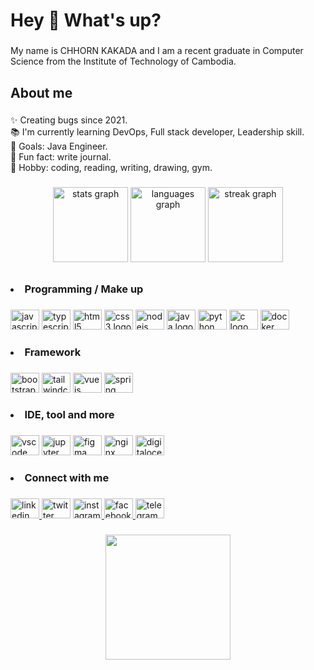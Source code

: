 <h1 align="left">Hey 👋 What's up?</h1>

###

<p align="left">My name is CHHORN KAKADA and I am a recent graduate in Computer Science from the Institute of Technology of Cambodia.</p>

###

<h2 align="left">About me</h2>

###

<p align="left">✨ Creating bugs since 2021.<br>📚 I'm currently learning DevOps, Full stack developer, Leadership skill.<br>🎯 Goals: Java Engineer.<br>🎲 Fun fact: write journal.<br>🖤 Hobby: coding, reading, writing, drawing, gym.</p>

###

<div align="center">
  <img src="https://github-readme-stats.vercel.app/api?username=ChhornKakada&hide_title=true&hide_rank=false&show_icons=true&include_all_commits=true&count_private=true&disable_animations=false&theme=dracula&locale=en&hide_border=true&order=1" height="120" alt="stats graph"  />
  <img src="https://github-readme-stats.vercel.app/api/top-langs?username=ChhornKakada&locale=en&hide_title=true&layout=compact&card_width=320&langs_count=6&theme=dracula&hide_border=true&order=2" height="120" alt="languages graph"  />
  <img src="https://streak-stats.demolab.com?user=ChhornKakada&locale=en&mode=daily&theme=dracula&hide_border=true&border_radius=5&order=3" height="120" alt="streak graph"  />
</div>

###

<h2 align="left"></h2>

###

<h3 align="left"> <li>Programming / Make up</li></h3>

###

<div align="left">
  <img src="https://cdn.jsdelivr.net/gh/devicons/devicon/icons/javascript/javascript-original.svg" height="32" width="46" alt="javascript logo"  />
  <img src="https://cdn.jsdelivr.net/gh/devicons/devicon/icons/typescript/typescript-original.svg" height="32" width="46" alt="typescript logo"  />
  <img src="https://cdn.jsdelivr.net/gh/devicons/devicon/icons/html5/html5-original.svg" height="32" width="46" alt="html5 logo"  />
  <img src="https://cdn.jsdelivr.net/gh/devicons/devicon/icons/css3/css3-original.svg" height="32" width="46" alt="css3 logo"  />
  <img src="https://cdn.jsdelivr.net/gh/devicons/devicon/icons/nodejs/nodejs-original.svg" height="32" width="46" alt="nodejs logo"  />
  <img src="https://cdn.jsdelivr.net/gh/devicons/devicon/icons/java/java-original.svg" height="32" width="46" alt="java logo"  />
  <img src="https://cdn.jsdelivr.net/gh/devicons/devicon/icons/python/python-original.svg" height="32" width="46" alt="python logo"  />
  <img src="https://cdn.jsdelivr.net/gh/devicons/devicon/icons/c/c-original.svg" height="32" width="46" alt="c logo"  />
  <img src="https://cdn.jsdelivr.net/gh/devicons/devicon/icons/docker/docker-original.svg" height="32" width="46" alt="docker logo"  />
</div>

###

<h3 align="left"><li>Framework</li></h3>

###

<div align="left">
  <img src="https://cdn.jsdelivr.net/gh/devicons/devicon/icons/bootstrap/bootstrap-original.svg" height="32" width="46" alt="bootstrap logo"  />
  <img src="https://cdn.jsdelivr.net/gh/devicons/devicon/icons/tailwindcss/tailwindcss-original-wordmark.svg" height="32" width="46" alt="tailwindcss logo"  />
  <img src="https://cdn.jsdelivr.net/gh/devicons/devicon/icons/vuejs/vuejs-original.svg" height="32" width="46" alt="vuejs logo"  />
  <img src="https://cdn.jsdelivr.net/gh/devicons/devicon/icons/spring/spring-original.svg" height="32" width="46" alt="spring logo"  />
</div>

###

<h3 align="left"> <li>IDE, tool and more </li></h3>

###

<div align="left">
  <img src="https://cdn.jsdelivr.net/gh/devicons/devicon/icons/vscode/vscode-original.svg" height="32" width="46" alt="vscode logo"  />
  <img src="https://cdn.jsdelivr.net/gh/devicons/devicon/icons/jupyter/jupyter-original.svg" height="32" width="46" alt="jupyter logo"  />
  <img src="https://cdn.jsdelivr.net/gh/devicons/devicon/icons/figma/figma-original.svg" height="32" width="46" alt="figma logo"  />
  <img src="https://cdn.jsdelivr.net/gh/devicons/devicon/icons/nginx/nginx-original.svg" height="32" width="46" alt="nginx logo"  />
  <img src="https://cdn.jsdelivr.net/gh/devicons/devicon/icons/digitalocean/digitalocean-original.svg" height="32" width="46" alt="digitalocean logo"  />
</div>

###
<h3>
  <li align="left">Connect with me</li>
</h3>

###

<div align="left">
  <a href="https://www.linkedin.com/in/kakadachhorn/" target="_blank">
    <img src="https://raw.githubusercontent.com/maurodesouza/profile-readme-generator/master/src/assets/icons/social/linkedin/default.svg" width="46" height="32" alt="linkedin logo"  />
  </a>
  <img src="https://raw.githubusercontent.com/maurodesouza/profile-readme-generator/master/src/assets/icons/social/twitter/default.svg" width="46" height="32" alt="twitter logo"  />
  <a href="https://www.instagram.com/_sacda_/" target="_blank">
    <img src="https://raw.githubusercontent.com/maurodesouza/profile-readme-generator/master/src/assets/icons/social/instagram/default.svg" width="46" height="32" alt="instagram logo"  />
  </a>
  <a href="https://www.facebook.com/chhornkakada.22/" target="_blank">
    <img src="https://raw.githubusercontent.com/maurodesouza/profile-readme-generator/master/src/assets/icons/social/facebook/default.svg" width="46" height="32" alt="facebook logo"  />
  </a>
  <a href="https://t.me/ChhornKakada" target="_blank">
    <img src="https://raw.githubusercontent.com/maurodesouza/profile-readme-generator/master/src/assets/icons/social/telegram/default.svg" width="46" height="32" alt="telegram logo"  />
  </a>
</div>

###

<div align="center">
  <img height="200" src="https://media.giphy.com/media/FoVzfcqCDSb7zCynOp/giphy.gif"  />
</div>

###
